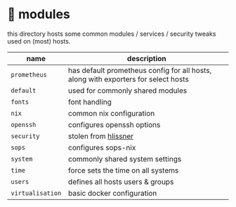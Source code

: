 # :electric_plug: modules

this directory hosts some common modules / services / security tweaks used on (most) hosts.

| name             | description                                                                        |
| ---------------- | ---------------------------------------------------------------------------------- |
| `prometheus`     | has default prometheus config for all hosts, along with exporters for select hosts |
| `default`        | used for commonly shared modules                                                   |
| `fonts`          | font handling                                                                      |
| `nix`            | common nix configuration                                                           |
| `openssh`        | configures openssh options                                                         |
| `security`       | stolen from [hlissner](https://github.com/hlissner)                                |
| `sops`           | configures sops-nix                                                                |
| `system`         | commonly shared system settings                                                    |
| `time`           | force sets the time on all systems                                                 |
| `users`          | defines all hosts users & groups                                                   |
| `virtualisation` | basic docker configuration                                                         |
